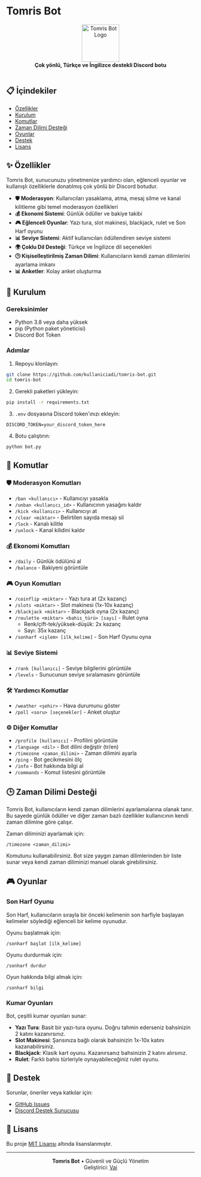 # Tomris Bot

<div align="center">
  <img src="https://cdn.discordapp.com/avatars/1058409614992998501/97a155914f17653702bb54c12d8950cc.webp?size=100" alt="Tomris Bot Logo" width="100"/>
  <br>
  <b>Çok yönlü, Türkçe ve İngilizce destekli Discord botu</b>
  <br>
  <br>
</div>

## 📋 İçindekiler

- [Özellikler](#-özellikler)
- [Kurulum](#-kurulum)
- [Komutlar](#-komutlar)
- [Zaman Dilimi Desteği](#-zaman-dilimi-desteği)
- [Oyunlar](#-oyunlar)
- [Destek](#-destek)
- [Lisans](#-lisans)

## ✨ Özellikler

Tomris Bot, sunucunuzu yönetmenize yardımcı olan, eğlenceli oyunlar ve kullanışlı özelliklerle donatılmış çok yönlü bir Discord botudur.

- **🛡️ Moderasyon**: Kullanıcıları yasaklama, atma, mesaj silme ve kanal kilitleme gibi temel moderasyon özellikleri
- **💰 Ekonomi Sistemi**: Günlük ödüller ve bakiye takibi
- **🎮 Eğlenceli Oyunlar**: Yazı tura, slot makinesi, blackjack, rulet ve Son Harf oyunu
- **📊 Seviye Sistemi**: Aktif kullanıcıları ödüllendiren seviye sistemi
- **🌍 Çoklu Dil Desteği**: Türkçe ve İngilizce dil seçenekleri
- **🕒 Kişiselleştirilmiş Zaman Dilimi**: Kullanıcıların kendi zaman dilimlerini ayarlama imkanı
- **📊 Anketler**: Kolay anket oluşturma

## 🚀 Kurulum

### Gereksinimler
- Python 3.8 veya daha yüksek
- pip (Python paket yöneticisi)
- Discord Bot Token

### Adımlar

1. Repoyu klonlayın:
```bash
git clone https://github.com/kullaniciadi/tomris-bot.git
cd tomris-bot
```

2. Gerekli paketleri yükleyin:
```bash
pip install -r requirements.txt
```

3. `.env` dosyasına Discord token'ınızı ekleyin:
```
DISCORD_TOKEN=your_discord_token_here
```

4. Botu çalıştırın:
```bash
python bot.py
```


## 📝 Komutlar

### 🛡️ Moderasyon Komutları
- `/ban <kullanıcı>` - Kullanıcıyı yasakla
- `/unban <kullanıcı_id>` - Kullanıcının yasağını kaldır
- `/kick <kullanıcı>` - Kullanıcıyı at
- `/clear <miktar>` - Belirtilen sayıda mesajı sil
- `/lock` - Kanalı kilitle
- `/unlock` - Kanal kilidini kaldır

### 💰 Ekonomi Komutları
- `/daily` - Günlük ödülünü al
- `/balance` - Bakiyeni görüntüle

### 🎮 Oyun Komutları
- `/coinflip <miktar>` - Yazı tura at (2x kazanç)
- `/slots <miktar>` - Slot makinesi (1x-10x kazanç)
- `/blackjack <miktar>` - Blackjack oyna (2x kazanç)
- `/roulette <miktar> <bahis_türü> [sayı]` - Rulet oyna
  - Renk/çift-tek/yüksek-düşük: 2x kazanç
  - Sayı: 35x kazanç
- `/sonharf <işlem> [ilk_kelime]` - Son Harf Oyunu oyna

### 📊 Seviye Sistemi
- `/rank [kullanıcı]` - Seviye bilgilerini görüntüle
- `/levels` - Sunucunun seviye sıralamasını görüntüle

### 🛠️ Yardımcı Komutlar
- `/weather <şehir>` - Hava durumunu göster
- `/poll <soru> [seçenekler]` - Anket oluştur

### ⚙️ Diğer Komutlar
- `/profile [kullanıcı]` - Profilini görüntüle
- `/language <dil>` - Bot dilini değiştir (tr/en)
- `/timezone <zaman_dilimi>` - Zaman dilimini ayarla
- `/ping` - Bot gecikmesini ölç
- `/info` - Bot hakkında bilgi al
- `/commands` - Komut listesini görüntüle

## 🕒 Zaman Dilimi Desteği

Tomris Bot, kullanıcıların kendi zaman dilimlerini ayarlamalarına olanak tanır. Bu sayede günlük ödüller ve diğer zaman bazlı özellikler kullanıcının kendi zaman dilimine göre çalışır.

Zaman diliminizi ayarlamak için:
```
/timezone <zaman_dilimi>
```

Komutunu kullanabilirsiniz. Bot size yaygın zaman dilimlerinden bir liste sunar veya kendi zaman diliminizi manuel olarak girebilirsiniz.

## 🎮 Oyunlar

### Son Harf Oyunu

Son Harf, kullanıcıların sırayla bir önceki kelimenin son harfiyle başlayan kelimeler söylediği eğlenceli bir kelime oyunudur.

Oyunu başlatmak için:
```
/sonharf başlat [ilk_kelime]
```

Oyunu durdurmak için:
```
/sonharf durdur
```

Oyun hakkında bilgi almak için:
```
/sonharf bilgi
```

### Kumar Oyunları

Bot, çeşitli kumar oyunları sunar:

- **Yazı Tura**: Basit bir yazı-tura oyunu. Doğru tahmin ederseniz bahsinizin 2 katını kazanırsınız.
- **Slot Makinesi**: Şansınıza bağlı olarak bahsinizin 1x-10x katını kazanabilirsiniz.
- **Blackjack**: Klasik kart oyunu. Kazanırsanız bahsinizin 2 katını alırsınız.
- **Rulet**: Farklı bahis türleriyle oynayabileceğiniz rulet oyunu.

## 🔗 Destek

Sorunlar, öneriler veya katkılar için:
- [GitHub Issues](https://github.com/kullaniciadi/tomris-bot/issues)
- [Discord Destek Sunucusu](https://discord.gg/2RTHvbfH3a)

## 📄 Lisans

Bu proje [MIT Lisansı](LICENSE) altında lisanslanmıştır.

---

<div align="center">
  <b>Tomris Bot</b> • Güvenli ve Güçlü Yönetim
  <br>
  Geliştirici: <a href="https://kayapater.com.tr">Vai</a>
</div>
